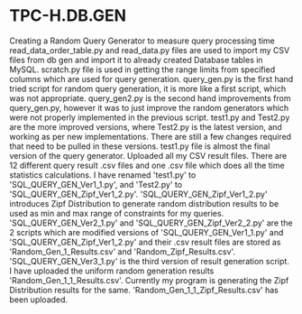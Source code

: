 # TPC-H.DB.GEN
Creating a Random Query Generator to measure query processing time 
read_data_order_table.py and read_data.py files are used to import my CSV files from db gen and import it to already created Database tables in MySQL.
scratch.py file is used in getting the range limits from specified columns which are used for query generation.
query_gen.py is the first hand tried script for random query generation, it is more like a first script, which was not appropriate.
query_gen2.py is the second hand improvements from query_gen.py, however it was to just improve the random generators which were not properly implemented in the previous script.
test1.py and Test2.py are the more improved versions, where Test2.py is the latest version, and working as per new implementations. There are still a few changes required that need to be pulled in these versions.
test1.py file is almost the final version of the query generator. 
Uploaded all my CSV result files. There are 12 different query result .csv files and one .csv file which does all the time statistics calculations. 
I have renamed 'test1.py' to 'SQL_QUERY_GEN_Ver1_1.py', and 'Test2.py' to 'SQL_QUERY_GEN_Zipf_Ver1_2.py'.
'SQL_QUERY_GEN_Zipf_Ver1_2.py' introduces Zipf Distribution to generate random distribution results to be used as min and max range of constraints for my queries.
'SQL_QUERY_GEN_Ver2_1.py' and 'SQL_QUERY_GEN_Zipf_Ver2_2.py' are the 2 scripts which are modified versions of 'SQL_QUERY_GEN_Ver1_1.py' and 'SQL_QUERY_GEN_Zipf_Ver1_2.py' and their .csv result files are stored as 'Random_Gen_1_Results.csv' and 'Random_Zipf_Results.csv'. 
'SQL_QUERY_GEN_Ver3_1.py' is the third version of result generation script. I have uploaded the uniform random generation results 'Random_Gen_1_1_Results.csv'. Currently my program is generating the Zipf Distribution results for the same. 
'Random_Gen_1_1_Zipf_Results.csv' has been uploaded. 
